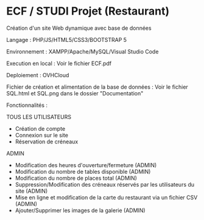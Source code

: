 # ECF / STUDI Projet (Restaurant)

Création d'un site Web dynamique avec base de données

Langage : PHP/JS/HTML5/CSS3/BOOTSTRAP 5

Environnement : XAMPP/Apache/MySQL/Visual Studio Code

Execution en local : Voir le fichier ECF.pdf 

Deploiement : OVHCloud

Fichier de création et alimentation de la base de données : Voir le fichier SQL.html et SQL.png dans le dossier "Documentation"

Fonctionnalités :

TOUS LES UTILISATEURS
- Création de compte 
- Connexion sur le site
- Réservation de créneaux

ADMIN
- Modification des heures d'ouverture/fermeture (ADMIN)
- Modification du nombre de tables disponible (ADMIN)
- Modification du nombre de places total (ADMIN)
- Suppression/Modification des créneaux réservés par les utilisateurs du site (ADMIN)
- Mise en ligne et modification de la carte du restaurant via un fichier CSV (ADMIN)
- Ajouter/Supprimer les images de la galerie (ADMIN)



